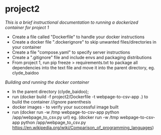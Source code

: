 # project2

*This is a brief instructional documentation to running a dockerized container for project 1*

- Create a file called "Dockerfile" to handle your docker instructions
- Create a docker file ".dockerignore" to skip unwanted files/directories in your container
- Create a file "compose.yaml" to specify server instructions
- Create a ".gitignore" file and include envs and packaging distributions
- From project 1, run pip freeze > requirements.txt to package all dependencies into the text file and move it into the parent directory, eg. clyde_baidoo


*Building and running the docker container*

- In the parent directory (clyde_baidoo);
- run (docker build -f project2/Dockerfile -t webpage-to-csv-app .) to build the container //ignore parenthesis
- docker images - to verify your successful image built
- run (docker run -w /tmp webpage-to-csv-app python /app/webpage_to_csv.py url) eg. (docker run -w /tmp webpage-to-csv-app python /app/webpage_to_csv.py https://en.wikipedia.org/wiki/Comparison_of_programming_languages)
